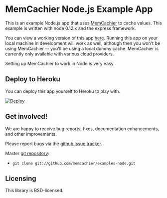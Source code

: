 # MemCachier Node.js Example App

This is an example Node.js app that uses
[MemCachier](http://www.memcachier.com) to cache values. This example
is written with node 0.12.x and the express framework.

You can view a working version of this app
[here](http://memcachier-examples-node.herokuapp.com).
Running this app on your local machine in development will work as
well, although then you won't be using MemCachier -- you'll be using a
local dummy cache. MemCachier is currently only available with various
cloud providers.

Setting up MemCachier to work in Node is very easy.

## Deploy to Heroku

You can deploy this app yourself to Heroku to play with.

[![Deploy](https://www.herokucdn.com/deploy/button.png)](https://heroku.com/deploy)

## Get involved!

We are happy to receive bug reports, fixes, documentation enhancements,
and other improvements.

Please report bugs via the
[github issue tracker](http://github.com/memcachier/examples-node/issues).

Master [git repository](http://github.com/memcachier/examples-node):

* `git clone git://github.com/memcachier/examples-node.git`

## Licensing

This library is BSD-licensed.

